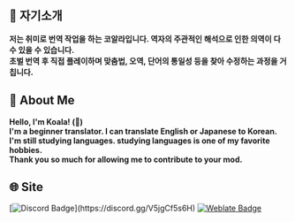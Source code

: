 
## 🐨 자기소개

**저는 취미로 번역 작업을 하는 코알라입니다. 역자의 주관적인 해석으로 인한 의역이 다수 있을 수 있습니다.**\
**초벌 번역 후 직접 플레이하며 맞춤법, 오역, 단어의 통일성 등을 찾아 수정하는 과정을 거칩니다.**

## 🐨 About Me

**Hello, I'm Koala! (👋)**\
**I'm a beginner translator. I can translate English or Japanese to Korean.**\
**I'm still studying languages. studying languages is one of my favorite hobbies.**\
**Thank you so much for allowing me to contribute to your mod.**

## 🌐 Site
[![Discord Badge](https://img.shields.io/badge/Koala-%237289DA.svg?&style=for-the-badge&logo=discord&logoColor=white&link=https://discord.gg/V5jgCf5s6H")](https://discord.gg/V5jgCf5s6H)
[![Weblate Badge](https://img.shields.io/badge/Weblate-2ECCAA?.svg?&style=for-the-badge&logo=weblate&logoColor=white&link=https://weblate.org/ko/)](https://weblate.org/ko/)
